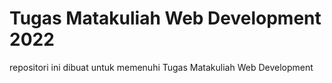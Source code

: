 # Tugas Matakuliah Web Development 2022

repositori ini dibuat untuk memenuhi Tugas Matakuliah Web Development
